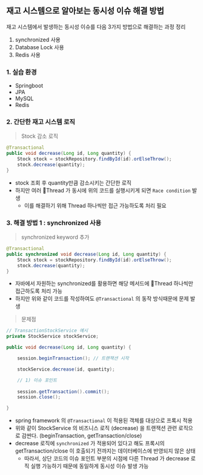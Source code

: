 ## 재고 시스템으로 알아보는 동시성 이슈 해결 방법

재고 시스템에서 발생하는 동시성 이슈를 다음 3가지 방법으로 해결하는 과정 정리

1. synchronized 사용
2. Database Lock 사용
3. Redis 사용

### 1. 실습 환경 

- Springboot
- JPA
- MySQL
- Redis

### 2. 간단한 재고 시스템 로직 

> Stock 감소 로직

````java
@Transactional
public void decrease(Long id, Long quantity) {
    Stock stock = stockRepository.findById(id).orElseThrow();
    stock.decrease(quantity);
}
````

- stock 조회 후 quantity만큼 감소시키는 간단한 로직
- 하지만 여러 Thread 가 동시에 위의 코드를 실행시키게 되면 `Race condition` 발생
  - 이를 해결하기 위해 Thread 하나씩만 접근 가능하도록 처리 필요
 

### 3. 해결 방법 1 : synchronized 사용

> synchronized keyword 추가

````java
@Transactional
public synchronized void decrease(Long id, Long quantity) {
    Stock stock = stockRepository.findById(id).orElseThrow();
    stock.decrease(quantity);
}
````

- 자바에서 자원하는 synchronized를 활용하면 해당 메서드에 Thread 하나씩만 접근하도록 처리 가능
- 하지만 위와 같이 코드를 작성하여도 `@Transactional` 의 동작 방식때문에 문제 발생

> 문제점

````java
// TransactionStockService 예시
private StockService stockService;

public void decrease(Long id, Long quantity) {

    session.beginTransaction(); // 트랜잭션 시작

    stockService.decrease(id, quantity); 

    // 1) 이슈 포인트
    
    session.getTransaction().commit();
    session.close();

}
````

- spring framework 의 `@Transactional` 이 적용된 객체를 대상으로 프록시 적용
- 위와 같이 StockService 의 비즈니스 로직 (decrease) 을 트랜잭션 관련 로직으로 감싼다. (beginTransaction, getTransaction/close)
- decrease 로직에 `synchronized` 가 적용되어 있다고 해도 프록시의 getTransaction/close 이 호출되기 전까지는 데이터베이스에 반영되지 않은 상태
  - 따라서, 상단 코드의 이슈 포인트 부분의 시점에 다른 Thread 가 decrease 로직 실행 가능하기 때문에 동일하게 동시성 이슈 발생 가능


